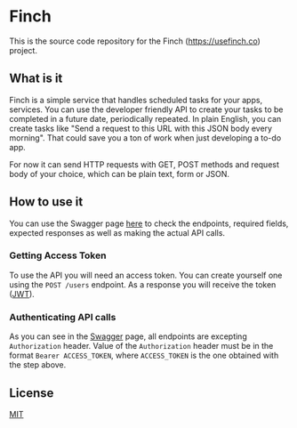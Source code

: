 # Finch

This is the source code repository for the Finch (https://usefinch.co) project.

## What is it
Finch is a simple service that handles scheduled tasks for your apps, services. You can use the developer friendly API to create your tasks to be completed in a future date, periodically repeated. In plain English, you can create tasks like "Send a request to this URL with this JSON body every morning". That could save you a ton of work when just developing a to-do app.

For now it can send HTTP requests with GET, POST methods and request body of your choice, which can be plain text, form or JSON.

## How to use it
You can use the Swagger page [here](http://swagger.usefinch.co/#/default) to check the endpoints, required fields, expected responses as well as making the actual API calls.

### Getting Access Token
To use the API you will need an access token. You can create yourself one using the `POST /users` endpoint. As a response you will receive the token ([JWT](https://en.wikipedia.org/wiki/JSON_Web_Token)).

### Authenticating API calls
As you can see in the [Swagger](http://swagger.usefinch.co/#/default) page, all endpoints are excepting `Authorization` header. Value of the `Authorization` header must be in the format `Bearer ACCESS_TOKEN`, where `ACCESS_TOKEN` is the one obtained with the step above.

## License

[MIT](LICENSE)
